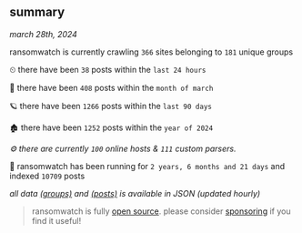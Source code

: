 
## summary
_march 28th, 2024_

ransomwatch is currently crawling `366` sites belonging to `181` unique groups

⏲ there have been `38` posts within the `last 24 hours`

🦈 there have been `408` posts within the `month of march`

🪐 there have been `1266` posts within the `last 90 days`

🏚 there have been `1252` posts within the `year of 2024`

_⚙️ there are currently `100` online hosts & `111` custom parsers._

🦕 ransomwatch has been running for `2 years, 6 months and 21 days` and indexed `10709` posts

_all data  [(groups)](http://ransomwhat.telemetry.ltd/groups) and [(posts)](http://ransomwhat.telemetry.ltd/posts) is available in JSON (updated hourly)_

> ransomwatch is fully [open source](https://github.com/joshhighet/ransomwatch#ransomwatch--). please consider [sponsoring](https://github.com/sponsors/joshhighet) if you find it useful!
